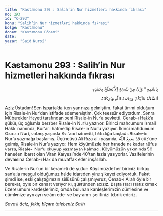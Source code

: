 ```yaml
---
title: "Kastamonu 293 : Salih’in Nur hizmetleri hakkında fıkrası"
no: 293
id: "K-293"
konu: "Salih’in Nur hizmetleri hakkında fıkrası"
bolge: "Kastamonu"
donem: "Kastamonu Dönemi"
date: 
yazar: "Said Nursî"
---
```


# Kastamonu 293 : Salih’in Nur hizmetleri hakkında fıkrası

<p class="arabic" dir="rtl" title="Meal: “O’nun adıyla” * “Hiçbir şey yoktur ki O'nu hamd ile tesbih etmesin” [İsrâ Suresi, 17:44]">بِاسْمِهِ * وَاِنْ مِنْ شَىْءٍ اِلاَّ يُسَبِّحُ بِحَمْدِهِ</p>

<p class="arabic" dir="rtl" title="Meal: “Allah’ın selâmı, rahmeti ve bereketleri, üzerinize olsun.”">اَلسَّلاَمُ عَلَيْكُمْ وَرَحْمَةُ اللّٰهِ وَبَرَكَاتُهُ</p>

Aziz Üstadım! Sen Isparta’da iken yanınıza gelmiştim. Fakat ümmi olduğum için Risale-in Nur’dan istifade edememiştim. Çok teessür ediyordum. Sonra Mübarekler Heyeti tarafından beni Risale-in Nur’a sevketti. Cenab-ı Hakk’a şükür, üç oğlumla beraber Risale-in Nur’u yazıyor. Birinci mahdumum İsmail Hakkı namında, Kur’anı hatmedip Risale-in Nur’u yazıyor. İkinci mahdumum Osman Nuri, onbeş yaşında Kur’anı hatmetti, hâfızlığa başladı. Risale-in Nur’u yazmağa başlamış. Üçüncüsü Ali Rıza altı yaşında, <span class="arabic" dir="rtl" title="Meal: “Allah işitmiştir.” Mücadele Suresi, 58:1">قَدْ سَمِعَ اللّٰهُ</span> cüz’üne gelmiş, Risale-in Nur’u yazıyor. Hem köyümüzde her hanede ne kadar nüfus varsa, Risale-i Nur’u okuyup yazmayan kalmadı. Köyümüzün yakınında 50 haneden ibaret olan Viran Karyesi’nde 40'tan fazla yazıyorlar. Vazifelerinin devamına Cenab-ı Hak da muvaffak eder inşâallah.

Ve Risale-in Nur’un bir kerameti de şudur: Köyümüzde her birimiz birkaç san’atla meşgul olduğumuz halde idareden yine şikayet ediyorduk. Fakat şimdi ise, eski çalıştığımızın sülüsünü çalışmıyoruz, Cenab-ı Allah öyle bir berekât, öyle bir kanaat veriyor ki, şükründen âciziz. Başta Hacı Hâfız olmak üzere umum kardeşlerimiz, orada bulunan kardeşlerimizin cümlesine ve cümlenize ayrı ayrı selâm eder ve bayram-ı şerifinizi tebrik ederiz.

*Sava’lı âciz, fakir, bîçare talebeniz*
*Salih*

***
